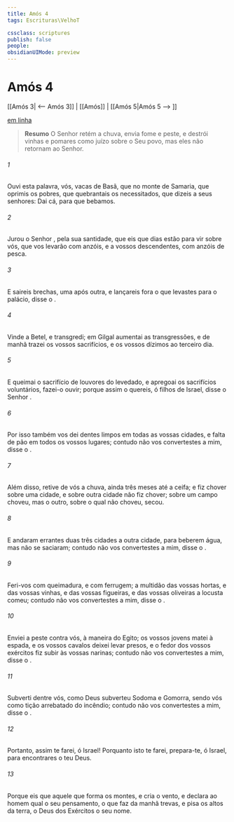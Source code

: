 ```yaml
---
title: Amós 4
tags: Escrituras\VelhoT

cssclass: scriptures
publish: false
people:
obsidianUIMode: preview
---
```


# Amós 4
[[Amós 3| <-- Amós 3]] | [[Amós]] | [[Amós 5|Amós 5 --> ]]

[em linha](https://churchofjesuschrist.org/study/scriptures/ot/amos/4?lang=por)

> __Resumo__
O Senhor retém a chuva, envia fome e peste, e destrói vinhas e pomares como juízo sobre o Seu povo, mas eles não retornam ao Senhor.

###### 1 
Ouvi esta palavra, vós, vacas de Basã,  que  no monte de Samaria,  que oprimis os pobres, que quebrantais os necessitados,  que dizeis a seus senhores: Dai cá, para que bebamos.

###### 2 
Jurou o Senhor , pela sua santidade, que eis que dias estão para vir sobre vós,  que vos levarão com anzóis, e a vossos descendentes, com anzóis de pesca.

###### 3 
E saireis  brechas, uma após outra, e lançareis fora o que levastes para o palácio, disse o .

###### 4 
Vinde a Betel, e transgredi; em Gilgal aumentai as transgressões, e de manhã trazei os vossos sacrifícios, e os vossos dízimos ao terceiro dia.

###### 5 
E queimai o sacrifício de louvores do  levedado, e apregoai os sacrifícios voluntários, fazei-o ouvir; porque assim o quereis, ó filhos de Israel, disse o Senhor .

###### 6 
Por isso também vos dei dentes limpos em todas as vossas cidades, e falta de pão em todos os vossos lugares; contudo não vos convertestes a mim, disse o .

###### 7 
Além disso, retive de vós a chuva,  ainda três meses até a ceifa; e fiz chover sobre uma cidade, e sobre outra cidade não fiz chover; sobre um campo choveu, mas o outro, sobre o qual não choveu, secou.

###### 8 
E andaram errantes duas  três cidades  a outra cidade, para beberem água, mas não se saciaram; contudo não vos convertestes a mim, disse o .

###### 9 
Feri-vos com queimadura, e com ferrugem; a multidão das vossas hortas, e das vossas vinhas, e das vossas figueiras, e das vossas oliveiras a locusta comeu; contudo não vos convertestes a mim, disse o .

###### 10 
Enviei a peste contra vós, à maneira do Egito; os vossos jovens matei à espada, e os vossos cavalos deixei levar presos, e o fedor dos vossos exércitos fiz subir às vossas narinas; contudo não vos convertestes a mim, disse o .

###### 11 
Subverti  dentre vós, como Deus subverteu Sodoma e Gomorra, sendo vós como  tição arrebatado do incêndio; contudo não vos convertestes a mim, disse o .

###### 12 
Portanto, assim te farei, ó Israel! Porquanto isto te farei, prepara-te, ó Israel, para encontrares o teu Deus.

###### 13 
Porque eis que aquele que forma os montes, e cria o vento, e declara ao homem qual  o seu pensamento, o que faz da manhã trevas, e pisa os altos da terra, o  Deus dos Exércitos  o seu nome.

